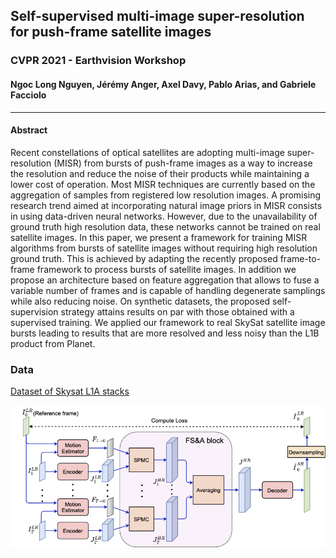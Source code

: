 ## Self-supervised multi-image super-resolution for push-frame satellite images

### CVPR 2021 - Earthvision Workshop

#### Ngoc Long Nguyen, Jérémy Anger, Axel Davy,  Pablo Arias, and Gabriele Facciolo


-------------------

#### Abstract 
Recent constellations of optical satellites are adopting multi-image super-resolution (MISR) from bursts of push-frame images as a way to increase the resolution and reduce the noise of their products while maintaining a lower cost of operation. Most MISR techniques are currently based on the aggregation of samples from registered low resolution images. A promising research trend aimed at incorporating natural image priors in MISR consists in using data-driven neural networks. However, due to the unavailability of ground truth high resolution data, these networks cannot be trained on real satellite images. In this paper, we present a framework for training MISR algorithms from bursts of satellite images without requiring high resolution ground truth. This is achieved by adapting the recently proposed frame-to-frame framework to process bursts of satellite images. In addition we propose an architecture based on feature aggregation that allows to fuse a variable number of frames and is capable of handling degenerate samplings while also reducing noise. On synthetic datasets, the proposed self-supervision strategy attains results on par with those obtained with a supervised training. We applied our framework to real SkySat satellite image bursts leading to results that are more resolved and less noisy than the L1B product from Planet.


### Data

[Dataset of Skysat L1A stacks](https://github.com/centreborelli/DSA-Self/releases/download/v1/DSA-Self-real-L1A-dataset.zip)


![Architecture](diagram.png)
